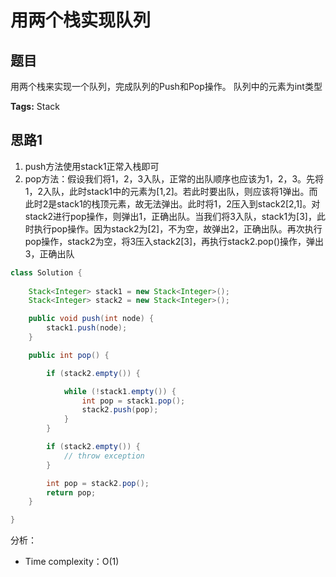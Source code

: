 # 用两个栈实现队列

## 题目 

用两个栈来实现一个队列，完成队列的Push和Pop操作。 队列中的元素为int类型

**Tags:** Stack

## 思路1 
1. push方法使用stack1正常入栈即可
2. pop方法：假设我们将1，2，3入队，正常的出队顺序也应该为1，2，3。先将1，2入队，此时stack1中的元素为[1,2]。若此时要出队，则应该将1弹出。而此时2是stack1的栈顶元素，故无法弹出。此时将1，2压入到stack2[2,1]。对stack2进行pop操作，则弹出1，正确出队。当我们将3入队，stack1为[3]，此时执行pop操作。因为stack2为[2]，不为空，故弹出2，正确出队。再次执行pop操作，stack2为空，将3压入stack2[3]，再执行stack2.pop()操作，弹出3，正确出队

```java
class Solution { 
  
    Stack<Integer> stack1 = new Stack<Integer>();
    Stack<Integer> stack2 = new Stack<Integer>();

    public void push(int node) {
        stack1.push(node);
    }

    public int pop() {

        if (stack2.empty()) {

            while (!stack1.empty()) {
                int pop = stack1.pop();
                stack2.push(pop);
            }
        }

        if (stack2.empty()) {
            // throw exception
        }

        int pop = stack2.pop();
        return pop;
    }

}
```
分析：

- Time complexity：O(1)